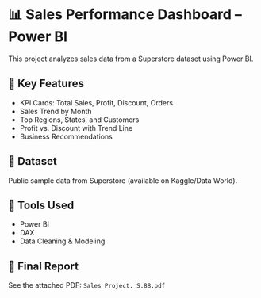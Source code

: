 # 📊 Sales Performance Dashboard – Power BI

This project analyzes sales data from a Superstore dataset using Power BI.

## 🔹 Key Features
- KPI Cards: Total Sales, Profit, Discount, Orders
- Sales Trend by Month
- Top Regions, States, and Customers
- Profit vs. Discount with Trend Line
- Business Recommendations

## 🔹 Dataset
Public sample data from Superstore (available on Kaggle/Data World).

## 🔹 Tools Used
- Power BI
- DAX
- Data Cleaning & Modeling

## 🔹 Final Report
See the attached PDF: `Sales Project. S.88.pdf`
